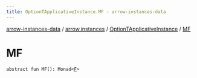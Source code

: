 ```yaml
---
title: OptionTApplicativeInstance.MF - arrow-instances-data
---
```


[arrow-instances-data](../../index.html) / [arrow.instances](../index.html) / [OptionTApplicativeInstance](index.html) / [MF](./-m-f.html)

# MF

`abstract fun MF(): Monad<`[`F`](index.html#F)`>`